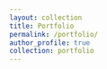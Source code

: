 ```yaml
---
layout: collection
title: Portfolio
permalink: /portfolio/
author_profile: true
collection: portfolio
---
```


